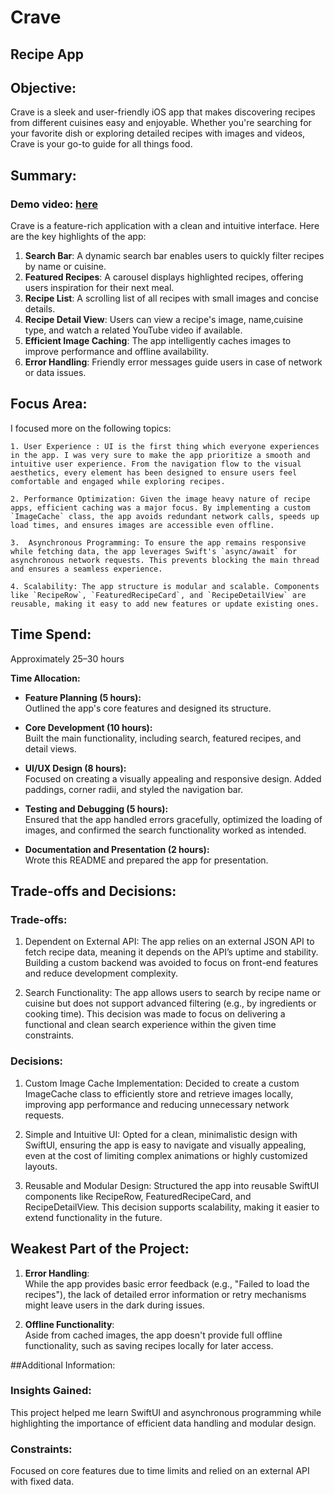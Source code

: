 #  Crave

## Recipe App

## Objective:
Crave is a sleek and user-friendly iOS app that makes discovering recipes from different cuisines easy and enjoyable. Whether you're searching for your favorite dish or exploring detailed recipes with images and videos, Crave is your go-to guide for all things food. 

## Summary:

### Demo video: [here](./Crave.mp4)

Crave is a feature-rich application with a clean and intuitive interface. Here are the key highlights of the app:

1. **Search Bar**: A dynamic search bar enables users to quickly filter recipes by name or cuisine.
2. **Featured Recipes**: A carousel displays highlighted recipes, offering users inspiration for their next meal.
3. **Recipe List**: A scrolling list of all recipes with small images and concise details.
4. **Recipe Detail View**: Users can view a recipe's image, name,cuisine type, and watch a related YouTube video if available.
5. **Efficient Image Caching**: The app intelligently caches images to improve performance and offline availability.
6. **Error Handling**: Friendly error messages guide users in case of network or data issues.

## Focus Area:

I focused more on the following topics:

    1. User Experience : UI is the first thing which everyone experiences in the app. I was very sure to make the app prioritize a smooth and intuitive user experience. From the navigation flow to the visual aesthetics, every element has been designed to ensure users feel comfortable and engaged while exploring recipes.

    2. Performance Optimization: Given the image heavy nature of recipe apps, efficient caching was a major focus. By implementing a custom `ImageCache` class, the app avoids redundant network calls, speeds up load times, and ensures images are accessible even offline.

    3.  Asynchronous Programming: To ensure the app remains responsive while fetching data, the app leverages Swift's `async/await` for asynchronous network requests. This prevents blocking the main thread and ensures a seamless experience.
    
    4. Scalability: The app structure is modular and scalable. Components like `RecipeRow`, `FeaturedRecipeCard`, and `RecipeDetailView` are reusable, making it easy to add new features or update existing ones.
    

## Time Spend:

Approximately 25–30 hours

**Time Allocation:**

- **Feature Planning (5 hours):**  
  Outlined the app's core features and designed its structure.
  
- **Core Development (10 hours):**  
  Built the main functionality, including search, featured recipes, and detail views.

- **UI/UX Design (8 hours):**  
  Focused on creating a visually appealing and responsive design. Added paddings, corner radii, and styled the navigation bar.

- **Testing and Debugging (5 hours):**  
  Ensured that the app handled errors gracefully, optimized the loading of images, and confirmed the search functionality worked as intended.

- **Documentation and Presentation (2 hours):**  
  Wrote this README and prepared the app for presentation.


## Trade-offs and Decisions:

### Trade-offs:

1. Dependent on External API:
The app relies on an external JSON API to fetch recipe data, meaning it depends on the API’s uptime and stability. Building a custom backend was avoided to focus on front-end features and reduce development complexity.

2. Search Functionality:
The app allows users to search by recipe name or cuisine but does not support advanced filtering (e.g., by ingredients or cooking time). This decision was made to focus on delivering a functional and clean search experience within the given time constraints.

### Decisions:

1. Custom Image Cache Implementation:
Decided to create a custom ImageCache class to efficiently store and retrieve images locally, improving app performance and reducing unnecessary network requests.

2. Simple and Intuitive UI:
Opted for a clean, minimalistic design with SwiftUI, ensuring the app is easy to navigate and visually appealing, even at the cost of limiting complex animations or highly customized layouts.

3. Reusable and Modular Design:
Structured the app into reusable SwiftUI components like RecipeRow, FeaturedRecipeCard, and RecipeDetailView. This decision supports scalability, making it easier to extend functionality in the future.


## Weakest Part of the Project:

1. **Error Handling**:  
While the app provides basic error feedback (e.g., "Failed to load the recipes"), the lack of detailed error information or retry mechanisms might leave users in the dark during issues.

2. **Offline Functionality**:  
Aside from cached images, the app doesn't provide full offline functionality, such as saving recipes locally for later access.

##Additional Information:

### Insights Gained:
This project helped me learn SwiftUI and asynchronous programming while highlighting the importance of efficient data handling and modular design.

### Constraints:
Focused on core features due to time limits and relied on an external API with fixed data.
